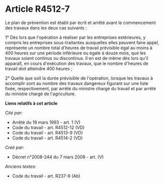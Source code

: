 # Article R4512-7

Le plan de prévention est établi par écrit et arrêté avant le commencement des travaux dans les deux cas suivants :

1° Dès lors que l'opération à réaliser par les entreprises extérieures, y compris les entreprises sous-traitantes auxquelles
elles peuvent faire appel, représente un nombre total d'heures de travail prévisible égal au moins à 400 heures sur une
période inférieure ou égale à douze mois, que les travaux soient continus ou discontinus. Il en est de même dès lors qu'il
apparaît, en cours d'exécution des travaux, que le nombre d'heures de travail doit atteindre 400 heures ;

2° Quelle que soit la durée prévisible de l'opération, lorsque les travaux à accomplir sont au nombre des travaux dangereux
figurant sur une liste fixée, respectivement, par arrêté du ministre chargé du travail et par arrêté du ministre chargé de
l'agriculture.

**Liens relatifs à cet article**

_Cité par_:

  - Arrêté du 19 mars 1993 - art. 1 (V)
  - Code du travail - art. R4512-12 (VD)
  - Code du travail - art. R4513-9 (VD)
  - Code du travail - art. R4514-2 (VD)

_Créé par_:

  - Décret n°2008-244 du 7 mars 2008 - art. (V)

_Anciens textes_:

  - Code du travail - art. R237-8 (Ab)
